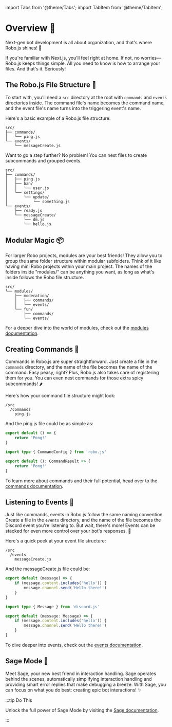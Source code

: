 import Tabs from '@theme/Tabs';
import TabItem from '@theme/TabItem';

# Overview 🚀

Next-gen bot development is all about organization, and that's where Robo.js shines! 🌟

If you're familiar with Next.js, you'll feel right at home. If not, no worries—Robo.js keeps things simple. All you need to know is how to arrange your files. And that's it. Seriously!

## The Robo.js File Structure 📂

To start with, you'll need a `src` directory at the root with `commands` and `events` directories inside. The command file's name becomes the command name, and the event file's name turns into the triggering event's name.

Here's a basic example of a Robo.js file structure:

```
src/
├── commands/
│   └── ping.js
└── events/
    └── messageCreate.js
```

Want to go a step further? No problem! You can nest files to create subcommands and grouped events.

```
src/
├── commands/
│   ├── ping.js
│   ├── ban/
│   │   └── user.js
│   └── settings/
│       └── update/
│           └── something.js
└── events/
    ├── ready.js
    └── messageCreate/
        └── dm.js
        └── hello.js
```

## Modular Magic 📦

For larger Robo projects, modules are your best friends! They allow you to group the same folder structure within modular subfolders. Think of it like having mini Robo projects within your main project. The names of the folders inside "modules/" can be anything you want, as long as what's inside follows the Robo file structure.

```
src/
└── modules/
    ├── moderation/
    │   ├── commands/
    │   └── events/
    └── fun/
        ├── commands/
        └── events/
```

For a deeper dive into the world of modules, check out the [modules documentation](/docs/advanced/modules).

## Creating Commands 📜

Commands in Robo.js are super straightforward. Just create a file in the `commands` directory, and the name of the file becomes the name of the command. Easy peasy, right? Plus, Robo.js also takes care of registering them for you. You can even nest commands for those extra spicy subcommands! 🌶️

Here's how your command file structure might look:

```
/src
  /commands
    ping.js
```

And the ping.js file could be as simple as:

<Tabs groupId="examples-script">
<TabItem value="js" label="Javascript">

```javascript title="commands/ping.js"
export default () => {
	return 'Pong!'
}
```

</TabItem>
<TabItem value="ts" label="Typescript">

```typescript title="commands/ping.ts"
import type { CommandConfig } from 'robo.js'

export default (): CommandResult => {
	return 'Pong!'
}
```

</TabItem>
</Tabs>

To learn more about commands and their full potential, head over to the [commands documentation](./commands.md).

## Listening to Events 📡

Just like commands, events in Robo.js follow the same naming convention. Create a file in the `events` directory, and the name of the file becomes the Discord event you're listening to. But wait, there's more! Events can be stacked for even more control over your bot's responses. 🤖

Here's a quick peek at your event file structure:

```
/src
  /events
    messageCreate.js
```

And the messageCreate.js file could be:

<Tabs groupId="examples-script">
<TabItem value="js" label="Javascript">

```javascript showLineNumbers title="/src/events/messageCreate.js"
export default (message) => {
	if (message.content.includes('hello')) {
		message.channel.send('Hello there!')
	}
}
```

</TabItem>
<TabItem value="ts" label="Typescript">

```typescript showLineNumbers title="/src/events/messageCreate.ts"
import type { Message } from 'discord.js'

export default (message: Message) => {
	if (message.content.includes('hello')) {
		message.channel.send('Hello there!')
	}
}
```

</TabItem>
</Tabs>

To dive deeper into events, check out the [events documentation](./events.md).

## Sage Mode 🔮

Meet Sage, your new best friend in interaction handling. Sage operates behind the scenes, automatically simplifying interaction handling and providing smart error replies that make debugging a breeze. With Sage, you can focus on what you do best: creating epic bot interactions! ✨

:::tip Do This

Unlock the full power of Sage Mode by visiting the [Sage documentation](./sage.md).

:::
